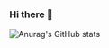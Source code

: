 ### Hi there 👋

![Anurag's GitHub stats](https://github-readme-stats.vercel.app/api?username=whdidgma94&show_icons=true&theme=radical)

<!--
**whdidgma94/whdidgma94** is a ✨ _special_ ✨ repository because its `README.md` (this file) appears on your GitHub profile.

Here are some ideas to get you started:

- 🔭 I’m currently working on ...
- 🌱 I’m currently learning ...
- 👯 I’m looking to collaborate on ...
- 🤔 I’m looking for help with ...
- 💬 Ask me about ...
- 📫 How to reach me: ...
- 😄 Pronouns: ...
- ⚡ Fun fact: ...
-->
